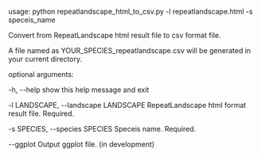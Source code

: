 usage:
        python repeatlandscape_html_to_csv.py -l repeatlandscape.html -s speceis_name


Convert from RepeatLandscape html result file to csv format file.

A file named as YOUR_SPECIES_repeatlandscape.csv will be generated in your current directory.


optional arguments:

-h, --help            show this help message and exit

-l LANDSCAPE, --landscape LANDSCAPE
                        RepeatLandscape html format result file. Required.

-s SPECIES, --species SPECIES
                        Speceis name. Required.

--ggplot              Output ggplot file. (in development)
